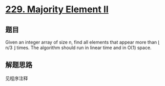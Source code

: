 # [229. Majority Element II](https://leetcode.com/problems/majority-element-ii/)

## 题目
Given an integer array of size n, find all elements that appear more than ⌊ n/3 ⌋ times. The algorithm should run in linear time and in O(1) space.

## 解题思路

见程序注释
